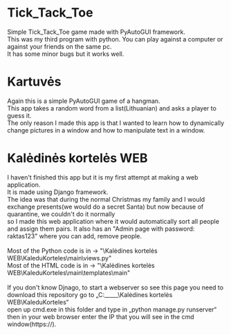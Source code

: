 # Tick_Tack_Toe
Simple Tick_Tack_Toe game made with PyAutoGUI framework.<br/>
This was my third program with python. You can play against a computer or against your friends on the same pc.<br/>
It has some minor bugs but it works well.<br/>

# Kartuvės
Again this is a simple PyAutoGUI game of a hangman.<br/>
This app takes a random word from a list(Lithuanian) and asks a player to guess it.<br/>
The only reason I made this app is that I wanted to learn how to dynamically change pictures in a window and how to manipulate text in a window.<br/>

# Kalėdinės kortelės WEB
I haven't finished this app but it is my first attempt at making a web application.<br/>
It is made using Django framework.<br/>
The idea was that during the normal Christmas my family and I would exchange presents(we would do a secret Santa) but now because of quarantine, we couldn't do it normally<br/> so I made this web application where it would automatically sort all people and assign them pairs. It also has an "Admin page with password: raktas123" where you can add, remove people.<br/>
<br/>
Most of the Python code is in -> "\Kalėdines kortelės WEB\KaleduKorteles\main\views.py"<br/>
Most of the HTML code is in -> "\Kalėdines kortelės WEB\KaleduKorteles\main\templates\main"<br/>
<br/>
If you don't know Djnago, to start a webserver so see this page you need to download this repository go to „C:_____\Kalėdines kortelės WEB\KaleduKorteles“<br/>
open up cmd.exe in this folder and type in „python manage.py runserver“ then in your web browser enter the IP that you will see in the cmd window(https://).<br/>


